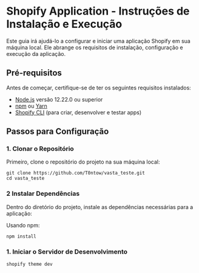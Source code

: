 # Shopify Application - Instruções de Instalação e Execução

Este guia irá ajudá-lo a configurar e iniciar uma aplicação Shopify em sua máquina local. Ele abrange os requisitos de instalação, configuração e execução da aplicação.

## Pré-requisitos

Antes de começar, certifique-se de ter os seguintes requisitos instalados:

- [Node.js](https://nodejs.org/pt) versão 12.22.0 ou superior
- [npm](https://docs.npmjs.com/getting-started) ou [Yarn](https://yarnpkg.com/)
- [Shopify CLI](https://shopify.dev/docs/api/shopify-cli) (para criar, desenvolver e testar apps)

## Passos para Configuração

### 1. Clonar o Repositório

Primeiro, clone o repositório do projeto na sua máquina local:

```
git clone https://github.com/T0ntow/vasta_teste.git
cd vasta_teste
```

### 2 Instalar Dependências

Dentro do diretório do projeto, instale as dependências necessárias para a aplicação:

Usando npm:

```
npm install
```
### 1. Iniciar o Servidor de Desenvolvimento

```
shopify theme dev
```
